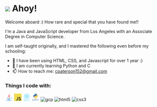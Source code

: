 <h1><img src="https://user-images.githubusercontent.com/88216297/197447547-06acf626-6045-4d28-bfb7-7dc4660a5781.gif" width="30"/> Ahoy! </h1>

<p>Welcome aboard :) How rare and special that you have found me!!</p>

<p>I'm a Java and JavaScript developer from Los Angeles with an Associate Degree in Computer Science.</p>
<p>I am self-taught originally, and I mastered the following even before my schooling:</p>

- 🌳 I have been using HTML, CSS, and Javascript for over 1 year :)
- 🌱 I am currently learning Python and C
- 📫 How to reach me: cpaterson152@gmail.com

<h3>Things I code with: </h3>
<p>
  <img src="https://raw.githubusercontent.com/devicons/devicon/master/icons/java/java-original.svg" alt="java" width="25" height="25" />
  <img src="https://raw.githubusercontent.com/devicons/devicon/master/icons/javascript/javascript-original.svg" alt="javascript" width="25" height="25" />
  <img src="https://raw.githubusercontent.com/devicons/devicon/master/icons/react/react-original-wordmark.svg" alt="react" width="25" height="25" />
  <img src="https://raw.githubusercontent.com/devicons/devicon/master/icons/python/python-original-wordmark.svg" alt="python" width="25" height="25" />
  <img src="https://www.vectorlogo.zone/logos/google_cloud/google_cloud-icon.svg" alt="gcp" width="25" height="25" />
  <img alt="html5" src="https://img.shields.io/badge/-HTML5-E34F26?style=flat-square&logo=html5&logoColor=white" />
  <img alt="css3" src="https://img.shields.io/badge/-css3-CC6699?style=flat-square&logo=css3&logoColor=white" />
</p>